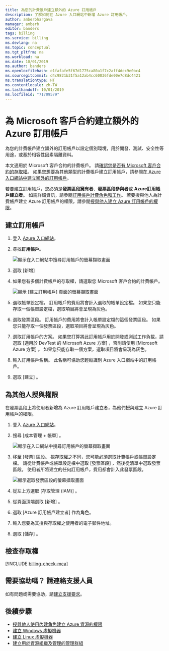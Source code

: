 ```yaml
---
title: 為您的計費帳戶建立額外的 Azure 訂用帳戶
description: 了解如何在 Azure 入口網站中新增 Azure 訂用帳戶。
author: amberbhargava
manager: amberb
editor: banders
tags: billing
ms.service: billing
ms.devlang: na
ms.topic: conceptual
ms.tgt_pltfrm: na
ms.workload: na
ms.date: 10/01/2019
ms.author: banders
ms.openlocfilehash: e1fafafe5f67d1775ca80a1f7c2aff4dec9e0bc4
ms.sourcegitcommit: d4c9821b31f5a12ab4cc60036fde00e7d8dc4421
ms.translationtype: HT
ms.contentlocale: zh-TW
ms.lasthandoff: 10/01/2019
ms.locfileid: "71709579"
---
```

# <a name="create-an-additional-azure-subscription-for-microsoft-customer-agreement"></a>為 Microsoft 客戶合約建立額外的 Azure 訂用帳戶

為您的計費帳戶建立額外的訂用帳戶以設定個別環境，用於開發、測試、安全性等用途，或基於相容性因素隔離資料。

本文適用於 Microsoft 客戶合約的計費帳戶。 請[確認您是否有 Microsoft 客戶合約的存取權](#check-access)。 如果您想要為其他類型的計費帳戶建立訂用帳戶，請參閱[在 Azure 入口網站中建立額外的訂用帳戶](billing-create-subscription.md)。

若要建立訂用帳戶，您必須是**發票區段擁有者**、**發票區段參與者**或 **Azure訂用帳戶建立者**。 如需詳細資訊，請參閱[訂用帳戶計費角色和工作](billing-understand-mca-roles.md#subscription-billing-roles-and-tasks)。 若要授與他人為計費帳戶建立 Azure 訂用帳戶的權限，請參閱[授與他人建立 Azure 訂用帳戶的權限](#give-others-permission)。

## <a name="create-a-subscription"></a>建立訂用帳戶

1. 登入 [Azure 入口網站](https://portal.azure.com)。

2. 尋找**訂用帳戶**。

   ![顯示在入口網站中搜尋訂用帳戶的螢幕擷取畫面](./media/billing-mca-create-subscription/billing-search-subscriptions.png)

3. 選取 [新增] 

4. 如果您有多個計費帳戶的存取權，請選取您 Microsoft 客戶合約的計費帳戶。

   ![顯示 [建立訂用帳戶] 頁面的螢幕擷取畫面](./media/billing-mca-create-subscription/billing-mca-create-azure-subscription.png)

5. 選取帳單設定檔。 訂用帳戶的費用將會計入選取的帳單設定檔。 如果您只能存取一個帳單設定檔，選取項目將會呈現為灰色。

6. 選取發票區段。 訂用帳戶的費用將會計入帳單設定檔的這個發票區段。 如果您只能存取一個發票區段，選取項目將會呈現為灰色。

7. 選取訂用帳戶的方案。 如果您打算將此訂用帳戶用於開發或測試工作負載，請選取 [適用於 DevTest 的 Microsoft Azure 方案]  ，否則請使用 [Microsoft Azure 方案]  。 如果您只能存取一個方案，選取項目將會呈現為灰色。

8. 輸入訂用帳戶名稱。 此名稱可協助您輕鬆識別 Azure 入口網站中的訂用帳戶。

9. 選取 [建立]  。

## <a name="give-others-permission"></a>為其他人授與權限

在發票區段上將使用者新增為 Azure 訂用帳戶建立者，為他們授與建立 Azure 訂用帳戶的權限。

1. 登入 [Azure 入口網站](https://portal.azure.com)。

2. 搜尋 [成本管理 + 帳單]  。

   ![顯示在入口網站中搜尋訂用帳戶的螢幕擷取畫面](./media/billing-mca-create-subscription/billing-search-cost-management-billing.png)

3. 移至 [發票] 區段。 視存取權之不同，您可能必須選取計費帳戶或帳單設定檔。 請從計費帳戶或帳單設定檔中選取 [發票區段]  ，然後從清單中選取發票區段。 使用者所將建立的任何訂用帳戶，費用都會計入此發票區段。
   
   ![顯示選取發票區段的螢幕擷取畫面](./media/billing-mca-create-subscription/mca-select-invoice-sections.png)        

4. 從左上方選取 [存取管理 (IAM)]  。

5. 從頁面頂端選取 [新增]  。

6. 選取 [Azure 訂用帳戶建立者]  作為角色。

7. 輸入您要為其授與存取權之使用者的電子郵件地址。

8. 選取 [儲存]  。

## <a name="check-access"></a>檢查存取權
[!INCLUDE [billing-check-mca](../../includes/billing-check-mca.md)]

## <a name="need-help-contact-support"></a>需要協助嗎？ 請連絡支援人員

如有問題或需要協助，請[建立支援要求](https://go.microsoft.com/fwlink/?linkid=2083458)。

## <a name="next-steps"></a>後續步驟

- [授與他人使用內建角色建立 Azure 資源的權限](../role-based-access-control/built-in-roles.md#built-in-role-descriptions)
- [建立 Windows 虛擬機器](../virtual-machines/windows/quick-create-portal.md)
- [建立 Linux 虛擬機器](../virtual-machines/linux/quick-create-portal.md)
- [建立用於資源組織及管理的管理群組](../governance/management-groups/create.md?toc=/azure/billing/TOC.json)
